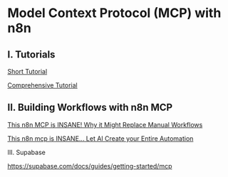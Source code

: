 # Model Context Protocol (MCP) with n8n

## I. Tutorials

[Short Tutorial]()

[Comprehensive Tutorial]()


## II. Building Workflows with n8n MCP

[This n8n MCP is INSANE! Why it Might Replace Manual Workflows](https://www.youtube.com/watch?v=sJ-38ew1YZk)

[This n8n mcp is INSANE... Let AI Create your Entire Automation](https://www.youtube.com/watch?v=xf2i6Acs1mI)

III. Supabase

https://supabase.com/docs/guides/getting-started/mcp


